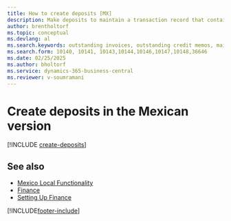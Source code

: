```yaml
---
title: How to create deposits [MX]
description: Make deposits to maintain a transaction record that contains information that can be applied to outstanding invoices and credit memos in the Mexican version.
author: brentholtorf
ms.topic: conceptual
ms.devlang: al
ms.search.keywords: outstanding invoices, outstanding credit memos, maintain transaction record
ms.search.form: 10140, 10141, 10143,10144,10146,10147,10148,36646
ms.date: 02/25/2025
ms.author: bholtorf
ms.service: dynamics-365-business-central
ms.reviewer: v-soumramani
---
```


# Create deposits in the Mexican version

[!INCLUDE [create-deposits](../includes/CAMXUS/create-deposits.md)]

## See also

- [Mexico Local Functionality](mexico-local-functionality.md)  
- [Finance](../../finance.md)  
- [Setting Up Finance](../../finance.md)  

[!INCLUDE[footer-include](../../includes/footer-banner.md)]
